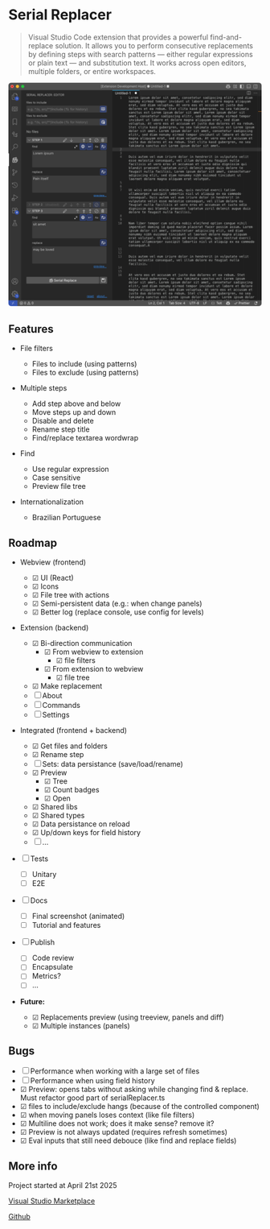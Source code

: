 # Serial Replacer

> Visual Studio Code extension that provides a powerful find-and-replace solution. It allows you to perform consecutive replacements by defining steps with search patterns — either regular expressions or plain text — and substitution text. It works across open editors, multiple folders, or entire workspaces.

![screenshot](./docs/screenshot.svg)

## Features

- File filters
  - Files to include (using patterns)
  - Files to exclude (using patterns)

- Multiple steps
  - Add step above and below
  - Move steps up and down
  - Disable and delete
  - Rename step title
  - Find/replace textarea wordwrap

- Find
  - Use regular expression
  - Case sensitive
  - Preview file tree

- Internationalization
  - Brazilian Portuguese

## Roadmap

- Webview (frontend)
  - ☑ UI (React)
  - ☑ Icons
  - ☑ File tree with actions
  - ☑ Semi-persistent data (e.g.: when change panels)
  - ☑ Better log (replace console, use config for levels)

- Extension (backend)
  - ☑ Bi-direction communication
    - ☑ From webview to extension
      - ☑ file filters
    - ☑ From extension to webview
      - ☑ file tree
  - ☑ Make replacement
  - ☐ About
  - ☐ Commands
  - ☐ Settings

- Integrated (frontend + backend)
  - ☑ Get files and folders
  - ☑ Rename step
  - ☐ Sets: data persistance (save/load/rename)
  - ☑ Preview
    - ☑ Tree
    - ☑ Count badges
    - ☑ Open
  - ☑ Shared libs
  - ☑ Shared types
  - ☑ Data persistance on reload
  - ☑ Up/down keys for field history
  - ☐ …

- ☐ Tests
  - ☐ Unitary
  - ☐ E2E
  
- ☐ Docs
  - ☐ Final screenshot (animated)
  - ☐ Tutorial and features

- ☐ Publish
  - ☐ Code review
  - ☐ Encapsulate
  - ☐ Metrics?
  - ☐ …

- **Future:**
  - ☑ Replacements preview (using treeview, panels and diff)
  - ☑ Multiple instances (panels)

## Bugs

- ☐ Performance when working with a large set of files
- ☐ Performance when using field history
- ☑ Preview: opens tabs without asking while changing find & replace. Must refactor good part of serialReplacer.ts
- ☑ files to include/exclude hangs (because of the controlled component)
- ☑ when moving panels loses context (like file filters)
- ☑ Multiline does not work; does it make sense? remove it?
- ☑ Preview is not always updated (requires refresh sometimes)
- ☑ Eval inputs that still need debouce (like find and replace fields)

## More info

Project started at April 21st 2025

[Visual Studio Marketplace]()

[Github](https://github.com/lexblagus/vscode-serial-replacer)
					